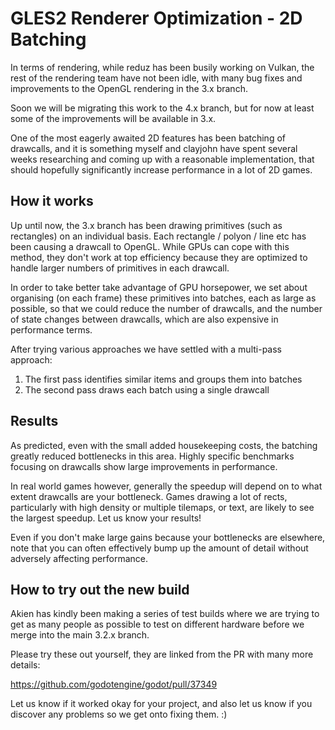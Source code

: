 # GLES2 Renderer Optimization - 2D Batching

In terms of rendering, while reduz has been busily working on Vulkan, the rest of the rendering team have not been idle, with many bug fixes and improvements to the OpenGL rendering in the 3.x branch.

Soon we will be migrating this work to the 4.x branch, but for now at least some of the improvements will be available in 3.x.

One of the most eagerly awaited 2D features has been batching of drawcalls, and it is something myself and clayjohn have spent several weeks researching and coming up with a reasonable implementation, that should hopefully significantly increase performance in a lot of 2D games.

## How it works

Up until now, the 3.x branch has been drawing primitives (such as rectangles) on an individual basis. Each rectangle / polyon / line etc has been causing a drawcall to OpenGL. While GPUs can cope with this method, they don't work at top efficiency because they are optimized to handle larger numbers of primitives in each drawcall.

In order to take better take advantage of GPU horsepower, we set about organising (on each frame) these primitives into batches, each as large as possible, so that we could reduce the number of drawcalls, and the number of state changes between drawcalls, which are also expensive in performance terms.

After trying various approaches we have settled with a multi-pass approach:

1) The first pass identifies similar items and groups them into batches
2) The second pass draws each batch using a single drawcall

## Results

As predicted, even with the small added housekeeping costs, the batching greatly reduced bottlenecks in this area. Highly specific benchmarks focusing on drawcalls show large improvements in performance.

In real world games however, generally the speedup will depend on to what extent drawcalls are your bottleneck. Games drawing a lot of rects, particularly with high density or multiple tilemaps, or text, are likely to see the largest speedup. Let us know your results!

Even if you don't make large gains because your bottlenecks are elsewhere, note that you can often effectively bump up the amount of detail without adversely affecting performance. 

## How to try out the new build

Akien has kindly been making a series of test builds where we are trying to get as many people as possible to test on different hardware before we merge into the main 3.2.x branch.

Please try these out yourself, they are linked from the PR with many more details:

https://github.com/godotengine/godot/pull/37349

Let us know if it worked okay for your project, and also let us know if you discover any problems so we get onto fixing them. :)
